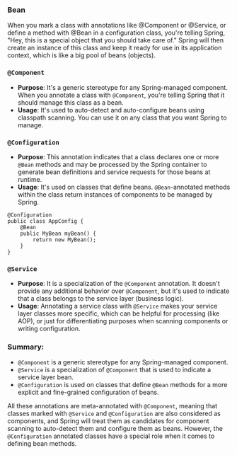 ### Bean
When you mark a class with annotations like @Component or @Service, or define a method with @Bean in a configuration class, you're telling Spring, "Hey, this is a special object that you should take care of." Spring will then create an instance of this class and keep it ready for use in its application context, which is like a big pool of beans (objects).



### `@Component`

-   **Purpose**: It's a generic stereotype for any Spring-managed component. When you annotate a class with `@Component`, you're telling Spring that it should manage this class as a bean.
-   **Usage**: It's used to auto-detect and auto-configure beans using classpath scanning. You can use it on any class that you want Spring to manage.

### `@Configuration`

-   **Purpose**: This annotation indicates that a class declares one or more `@Bean` methods and may be processed by the Spring container to generate bean definitions and service requests for those beans at runtime.
-   **Usage**: It's used on classes that define beans. `@Bean`-annotated methods within the class return instances of components to be managed by Spring.


```
@Configuration
public class AppConfig {
    @Bean
    public MyBean myBean() {
        return new MyBean();
    }
}
``` 

### `@Service`

-   **Purpose**: It is a specialization of the `@Component` annotation. It doesn't provide any additional behavior over `@Component`, but it's used to indicate that a class belongs to the service layer (business logic).
-   **Usage**: Annotating a service class with `@Service` makes your service layer classes more specific, which can be helpful for processing (like AOP), or just for differentiating purposes when scanning components or writing configuration.


### Summary:

-   `@Component` is a generic stereotype for any Spring-managed component.
-   `@Service` is a specialization of `@Component` that is used to indicate a service layer bean.
-   `@Configuration` is used on classes that define `@Bean` methods for a more explicit and fine-grained configuration of beans.

All these annotations are meta-annotated with `@Component`, meaning that classes marked with `@Service` and `@Configuration` are also considered as components, and Spring will treat them as candidates for component scanning to auto-detect them and configure them as beans. However, the `@Configuration` annotated classes have a special role when it comes to defining bean methods.
